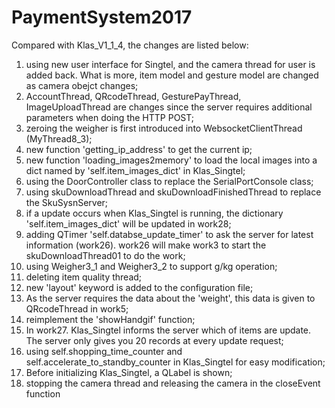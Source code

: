 # PaymentSystem2017
Compared with Klas_V1_1_4, the changes are listed below:
1. using new user interface for Singtel, and the camera thread for user is added back. What is more, item model and gesture model are changed as camera obejct changes;
2. AccountThread, QRcodeThread, GesturePayThread, ImageUploadThread are changes since the server requires additional parameters when doing the HTTP POST;
3. zeroing the weigher is first introduced into WebsocketClientThread (MyThread8_3);
4. new function 'getting_ip_address' to get the current ip;
5. new function 'loading_images2memory' to load the local images into a dict named by 'self.item_images_dict' in Klas_Singtel;
6. using the DoorController class to replace the SerialPortConsole class;
7. using skuDownloadThread and skuDownloadFinishedThread to replace the SkuSysnServer;
8. if a update occurs when Klas_Singtel is running, the dictionary 'self.item_images_dict' will be updated in work28;
9. adding QTimer 'self.databse_update_timer' to ask the server for latest information (work26). work26 will make work3 to start the skuDownloadThread01 to do the work;
10. using Weigher3_1 and Weigher3_2 to support g/kg operation;
11. deleting item quality thread;
12. new 'layout' keyword is added to the configuration file;
13. As the server requires the data about the 'weight', this data is given to QRcodeThread in work5;
14. reimplement the 'showHandgif' function;
15. In work27. Klas_Singtel informs the server which of items are update. The server only gives you 20 records at every update request;
16. using self.shopping_time_counter and self.accelerate_to_standby_counter in Klas_Singtel for easy modification;
17. Before initializing Klas_Singtel, a QLabel is shown;
18. stopping the camera thread and releasing the camera in the closeEvent function 
